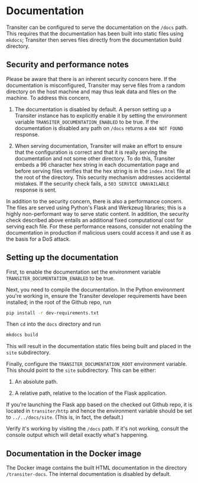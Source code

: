 # Documentation

Transiter can be configured to serve the documentation 
on the `/docs` path.
This requires that the documentation has been built into static
files using `mkdocs`; Transiter then serves files directly from 
the documentation build directory.

## Security and performance notes

Please be aware that there is an inherent security concern here.
If the documentation is misconfigured, Transiter may serve
files from a random directory on the host machine and may thus leak 
data and files on the machine. 
To address this concern,

1. The documentation is disabled by default. A person setting up a Transiter instance
    has to explicitly enable it by setting the environment variable
    `TRANSITER_DOCUMENTATION_ENABLED` to be true.
    If the documentation is disabled any path on `/docs` returns a
    `404 NOT FOUND` response.
    
2. When serving documentation, Transiter will make an effort to ensure that the
    configuration is correct and that it is really serving the documentation
    and not some other directory. 
    To do this, Transiter embeds a 96 character hex string in each documentation page
    and before serving files verifies that the hex string is in the `index.html`
    file at the root of the directory.
    This security mechanism addresses accidental mistakes.
    If the security check fails, a `503 SERVICE UNAVAILABLE` response is sent.
    
In addition to the security concern, there is also a performance concern.
The files are served using Python's Flask and Werkzeug libraries; this 
is a highly non-performant way to serve static content.
In addition, the security check described above entails an additional fixed computational
cost for serving each file.
For these performance reasons, consider not enabling the documentation
in production if malicious users could access it and use it as the basis
for a DoS attack.


## Setting up the documentation

First, to enable the documentation set the environment 
variable
    `TRANSITER_DOCUMENTATION_ENABLED` to be true.
    
Next, you need to compile the documentation.
In the Python environment you're working in, ensure 
the Transiter developer requirements have been installed;
in the root of the Github repo, run
```sh
pip install -r dev-requirements.txt
```
Then `cd` into the `docs` directory and run
```sh
mkdocs build
```
This will result in the documentation static files being built
and placed in the `site` subdirectory.

Finally, configure the 
`TRANSITER_DOCUMENTATION_ROOT` environment variable.
This should point to the `site` subdirectory. 
This can be either:

1. An absolute path.

2. A relative path, relative to the location of the Flask application.

If you're launching the Flask app based on the checked out Github
repo, it is located in `transiter/http` and hence the 
environment variable should be set
to `../../docs/site`. (This is, in fact, the default.)

Verify it's working by visiting the `/docs` path.
If it's not working, consult the console output which will detail
exactly what's happening.

## Documentation in the Docker image

The Docker image contains the built HTML documentation in the directory
`/transiter-docs`.
The internal documentation is disabled by default.